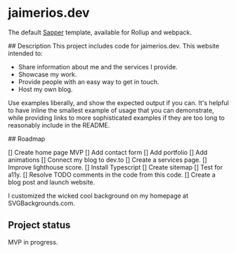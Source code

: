 # jaimerios.dev

The default [Sapper](https://github.com/sveltejs/sapper) template, available for Rollup and webpack.

## Description
This project includes code for jaimerios.dev. This website intended to:

- Share information about me and the services I provide.
- Showcase my work.
- Provide people with an easy way to get in touch.
- Host my own blog.

<!-- TODO: Add Badges -->

<!-- TODO: Visuals, specially a compelling image about my website -->

<!-- TODO: Usage: URL to my blog -->
Use examples liberally, and show the expected output if you can. It's helpful to have inline the smallest example of usage that you can demonstrate, while providing links to more sophisticated examples if they are too long to reasonably include in the README.

<!-- TODO: Add Support section
Tell people where they can go to for help. It can be any combination of an issue tracker, a chat room, an email address, etc. -->

## Roadmap

[] Create home page MVP
[] Add contact form
[] Add portfolio
[] Add animations
[] Connect my blog to dev.to
[] Create a services page.
[] Improve lighthouse score.
[] Install Typescript
[] Create sitemap
[] Test for a11y.
[] Resolve TODO comments in the code from this code.
[] Create a blog post and launch website.
<!-- [] IDEA: Add this background effect: https://codepen.io/Johnm__/pen/qZqgGJ -->


<!-- Contributing and
TODO: Add instructions for running project locally and submitting PRs
State if you are open to contributions and what your requirements are for accepting them. -->

<!-- TODO: Authors and acknowledgment  add libraries used -->
<!-- Show your appreciation to those who have contributed to the project. -->
I customized the wicked cool background on my homepage at SVGBackgrounds.com.
<!-- TODO: License -->

## Project status
MVP in progress.